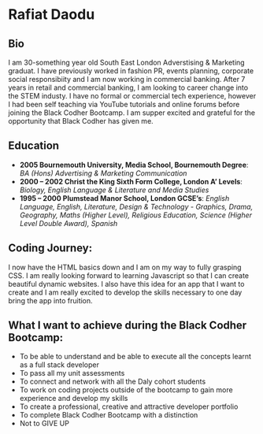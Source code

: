  # **Rafiat Daodu**

## **Bio**
I am 30-something year old South East London Adverstising & Marketing graduat. I have previously worked in fashion PR, events planning, corporate social responsibiity and I am now working in commercial banking. After 7 years in retail and commercial banking, I am looking to career change into the STEM industy. I have no formal or commercial tech experience, however I had been self teaching via YouTube tutorials and online forums before joining the Black Codher Bootcamp. I am supper excited and grateful for the opportunity that Black Codher has given me.  

## **Education**
- **2005 Bournemouth University, Media School, Bournemouth Degree**: *BA (Hons) Advertising & Marketing Communication*
- **2000 – 2002 Christ the King Sixth Form College, London A’ Levels**: *Biology, English Language & Literature and Media Studies* 
- **1995 – 2000 Plumstead Manor School, London GCSE’s**: *English Language, English, Literature, Design & Technology - Graphics, Drama, Geography, Maths (Higher Level), Religious Education, Science (Higher Level Double Award), Spanish*

## Coding Journey:
I now have the HTML basics down and I am on my way to fully grasping CSS.  I am really looking forward to learning Javascript so that I can create beautiful dynamic websites. I also have this idea for an app that I want to create and I am really excited to develop the skills necessary to one day bring the app into fruition. 

## What I want to achieve during the Black Codher Bootcamp:
- To be able to understand and be able to execute all the concepts learnt as a full stack developer
- To pass all my unit assessments
- To connect and network with all the Daly cohort students
- To work on coding projects outside of the bootcamp to gain more experience and develop my skills
- To create a professional, creative and attractive developer portfolio
- To complete Black Codher Bootcamp with a distinction
- Not to GIVE UP